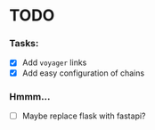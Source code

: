 # TODO

### Tasks:

- [x] Add `voyager` links
- [x] Add easy configuration of chains

### Hmmm...

- [ ] Maybe replace flask with fastapi?
